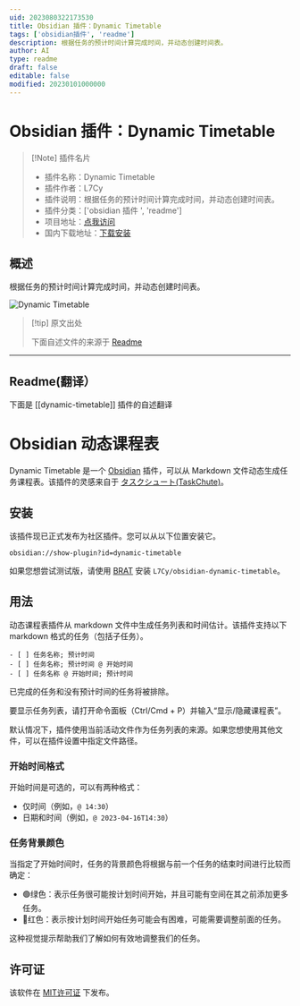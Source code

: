 ```yaml
---
uid: 2023080322173530
title: Obsidian 插件：Dynamic Timetable
tags: ['obsidian插件', 'readme']
description: 根据任务的预计时间计算完成时间，并动态创建时间表。
author: AI
type: readme
draft: false
editable: false
modified: 20230101000000
---
```


# Obsidian 插件：Dynamic Timetable

> [!Note] 插件名片
> - 插件名称：Dynamic Timetable
> - 插件作者：L7Cy
> - 插件说明：根据任务的预计时间计算完成时间，并动态创建时间表。
> - 插件分类：['obsidian 插件 ', 'readme']
> - 项目地址：[点我访问](https://github.com/L7Cy/obsidian-dynamic-timetable)
> - 国内下载地址：[下载安装](https://pkmer.cn/products/plugin/pluginMarket/?dynamic-timetable)

## 概述

根据任务的预计时间计算完成时间，并动态创建时间表。

![Dynamic Timetable](https://cdn.pkmer.cn/covers/dynamic-timetable_new.gif!pkmer)

> [!tip] 原文出处
>
>下面自述文件的来源于 [Readme](https://ghproxy.net/https://raw.githubusercontent.com/L7Cy/obsidian-dynamic-timetable/master/README.md)

---

## Readme(翻译）

下面是 [[dynamic-timetable]] 插件的自述翻译

# Obsidian 动态课程表

Dynamic Timetable 是一个 [Obsidian](https://obsidian.md/) 插件，可以从 Markdown 文件动态生成任务课程表。该插件的灵感来自于 [タスクシュート(TaskChute)](https://cyblog.biz/pro/taskchute2/index2.php)。

## 安装

该插件现已正式发布为社区插件。您可以从以下位置安装它。

```
obsidian://show-plugin?id=dynamic-timetable
```

如果您想尝试测试版，请使用 [BRAT](https://github.com/TfTHacker/obsidian42-brat) 安装 `L7Cy/obsidian-dynamic-timetable`。

## 用法

动态课程表插件从 markdown 文件中生成任务列表和时间估计。该插件支持以下 markdown 格式的任务（包括子任务）。

```
- [ ] 任务名称; 预计时间
- [ ] 任务名称; 预计时间 @ 开始时间
- [ ] 任务名称 @ 开始时间; 预计时间
```

已完成的任务和没有预计时间的任务将被排除。

要显示任务列表，请打开命令面板（Ctrl/Cmd + P）并输入“显示/隐藏课程表”。

默认情况下，插件使用当前活动文件作为任务列表的来源。如果您想使用其他文件，可以在插件设置中指定文件路径。

### 开始时间格式

开始时间是可选的，可以有两种格式：

- 仅时间（例如，`@ 14:30`）
- 日期和时间（例如，`@ 2023-04-16T14:30`）

### 任务背景颜色

当指定了开始时间时，任务的背景颜色将根据与前一个任务的结束时间进行比较而确定：

- 🟢绿色：表示任务很可能按计划时间开始，并且可能有空间在其之前添加更多任务。
- 🔴红色：表示按计划时间开始任务可能会有困难，可能需要调整前面的任务。

这种视觉提示帮助我们了解如何有效地调整我们的任务。

## 许可证

该软件在 [MIT许可证](https://opensource.org/license/mit/) 下发布。
